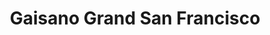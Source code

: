 ---
title: "Gaisano Grand San Francisco"
url: /san-francisco/gaisano-grand-san-francisco/
shop: mall
---